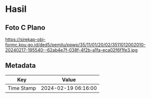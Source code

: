 # Hasil

## Foto C Plano

https://sirekap-obj-formc.kpu.go.id/ded5/pemilu/ppwp/35/11/01/20/02/3511012002010-20240217-195540--62ab4e7f-038f-4f2b-a1fa-eca02f6f1fe3.jpg


## Metadata

| Key        | Value               |
| ---------- | ------------------- |
| Time Stamp | 2024-02-19 06:16:00 |



